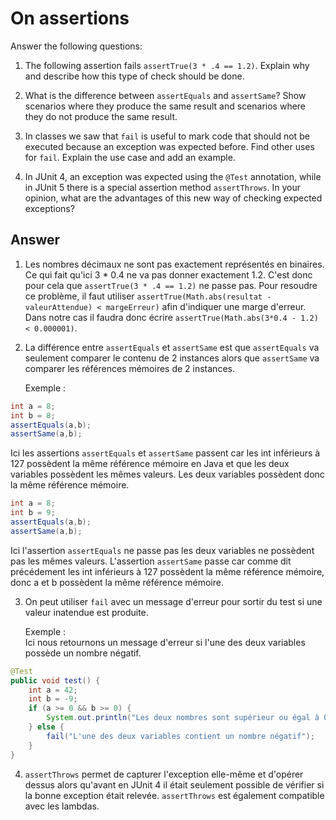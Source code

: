 # On assertions

Answer the following questions:

1. The following assertion fails `assertTrue(3 * .4 == 1.2)`. Explain why and describe how this type of check should be done.

2. What is the difference between `assertEquals` and `assertSame`? Show scenarios where they produce the same result and scenarios where they do not produce the same result.

3. In classes we saw that `fail` is useful to mark code that should not be executed because an exception was expected before. Find other uses for `fail`. Explain the use case and add an example.

4. In JUnit 4, an exception was expected using the `@Test` annotation, while in JUnit 5 there is a special assertion method `assertThrows`. In your opinion, what are the advantages of this new way of checking expected exceptions?

## Answer

1. Les nombres décimaux ne sont pas exactement représentés en binaires. Ce qui fait qu'ici 3 * 0.4 ne va pas donner exactement 1.2. C'est donc pour cela que `assertTrue(3 * .4 == 1.2)` ne passe pas. Pour resoudre ce problème, il faut utiliser `assertTrue(Math.abs(resultat - valeurAttendue) < margeErreur)` afin d'indiquer une marge d'erreur. Dans notre cas il faudra donc écrire `assertTrue(Math.abs(3*0.4 - 1.2) < 0.000001)`.

2. La différence entre `assertEquals` et `assertSame` est que `assertEquals` va seulement comparer le contenu de 2 instances alors que `assertSame` va comparer les références mémoires de 2 instances.
    
    Exemple :

```Java
int a = 8;
int b = 8;
assertEquals(a,b);
assertSame(a,b);
```
Ici les assertions `assertEquals` et `assertSame` passent car les int inférieurs à 127 possèdent la même référence mémoire en Java et que les deux variables possèdent les mêmes valeurs. Les deux variables possèdent donc la même référence mémoire.

```Java
int a = 8;
int b = 9;
assertEquals(a,b);
assertSame(a,b);
```

Ici l'assertion `assertEquals` ne passe pas les deux variables ne possèdent pas les mêmes valeurs.
L'assertion `assertSame` passe car comme dit précédement les int inférieurs à 127 possèdent la même référence mémoire, donc a et b possèdent la même référence mémoire.


3. On peut utiliser `fail` avec un message d'erreur pour sortir du test si une valeur inatendue est produite.

    Exemple :  
    Ici nous retournons un message d'erreur si l'une des deux variables possède un nombre négatif.

```Java
@Test
public void test() {
    int a = 42;
    int b = -9;
    if (a >= 0 && b >= 0) {
        System.out.println("Les deux nombres sont supérieur ou égal à 0");
    } else {
        fail("L'une des deux variables contient un nombre négatif");
    }
}
```

4. `assertThrows` permet de capturer l'exception elle-même et d'opérer dessus alors qu'avant en JUnit 4 il était seulement possible de vérifier si la bonne exception était relevée. `assertThrows` est également compatible avec les lambdas.
